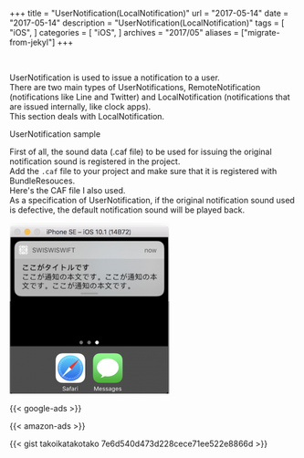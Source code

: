 +++
title = "UserNotification(LocalNotification)"
url = "2017-05-14"
date = "2017-05-14"
description = "UserNotification(LocalNotification)"
tags = [
    "iOS",
]
categories = [
    "iOS",
]
archives = "2017/05"
aliases = ["migrate-from-jekyl"]
+++

<br>

UserNotification is used to issue a notification to a user.  
There are two main types of UserNotifications, RemoteNotification (notifications like Line and Twitter) and LocalNotification (notifications that are issued internally, like clock apps).  
This section deals with LocalNotification.  

UserNotification sample  

First of all, the sound data (.caf file) to be used for issuing the original notification sound is registered in the project.  
Add the `.caf` file to your project and make sure that it is registered with BundleResouces.  
Here's the CAF file I also used.  
As a specification of UserNotification, if the original notification sound used is defective, the default notification sound will be played back.  

![alt](1.png)

<!-- Google Ads -->
{{< google-ads >}}

<!-- Amazon Ads -->
{{< amazon-ads >}}

{{< gist takoikatakotako 7e6d540d473d228cece71ee522e8866d >}}
